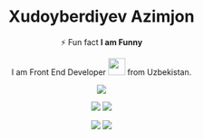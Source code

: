 
<h1 align="center" > Xudoyberdiyev Azimjon </h1>

<p align="center" > ⚡ Fun fact <b> I am Funny</b></p>

<div align="center" >

I am Front End Developer <img src="https://media.giphy.com/media/WUlplcMpOCEmTGBtBW/giphy.gif" width="30"> from Uzbekistan.


![](http://github-profile-summary-cards.vercel.app/api/cards/profile-details?username=abduazimkh&theme=default)

![](http://github-profile-summary-cards.vercel.app/api/cards/repos-per-language?username=abduazimkh&theme=default)
![](http://github-profile-summary-cards.vercel.app/api/cards/most-commit-language?username=abduazimkh&theme=default)

![](http://github-profile-summary-cards.vercel.app/api/cards/stats?username=abduazimkh&theme=default)
![](http://github-profile-summary-cards.vercel.app/api/cards/productive-time?username=abduazimkh&theme=default&utcOffset=8)
  
</div>
